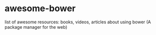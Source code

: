 # awesome-bower
list of awesome resources: books, videos, articles about using bower (A package manager for the web)
